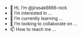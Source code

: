 - 👋 Hi, I’m @jirasak6666-nick
- 👀 I’m interested in ...
- 🌱 I’m currently learning ...
- 💞️ I’m looking to collaborate on ...
- 📫 How to reach me ...

<!---
jirasak6666-nick/jirasak6666-nick is a ✨ special ✨ repository because its `README.md` (nick) appears on your GitHub profile.
You can click the Preview link to take a look at your changes.
--->

